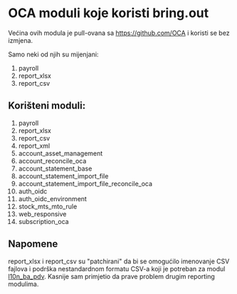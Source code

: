 # OCA moduli koje koristi bring.out

Većina ovih modula je pull-ovana sa https://github.com/OCA i koristi se bez izmjena.

Samo neki od njih su mijenjani:
1. payroll
2. report_xlsx
3. report_csv


## Korišteni moduli:
1. payroll
2. report_xlsx
3. report_csv
4. report_xml
5. account_asset_management
6. account_reconcile_oca
7. account_statement_base
8. account_statement_import_file
9. account_statement_import_file_reconcile_oca
10. auth_oidc
11. auth_oidc_environment
12. stock_mts_mto_rule
13. web_responsive
14. subscription_oca

## Napomene

report_xlsx i report_csv su "patchirani" da bi se omogućilo imenovanje CSV fajlova i podrška nestandardnom formatu CSV-a koji je potreban za modul [l10n_ba_pdv](https://github.com/bringout/l10n-bosnia/tree/main/l10n_ba_pdv). Kasnije sam primjetio da prave problem drugim reporting modulima.



